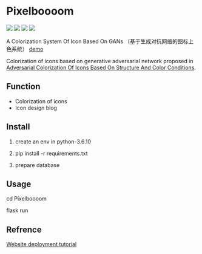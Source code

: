 # Pixelboooom
![](https://img.shields.io/badge/FRAME-Flask-informational?style=flat&logo=flask&logoColor=white&color=71C9CE)
![](https://img.shields.io/badge/FRAME-jQuery-informational?style=flat&logo=jquery&logoColor=white&color=71C9CE)
![](https://img.shields.io/badge/FRAME-Bootstrap-informational?style=flat&logo=bootstrap&logoColor=white&color=71C9CE)
![](https://img.shields.io/badge/FRAME-Pytorch-informational?style=flat&logo=pytorch&logoColor=white&color=71C9CE)

A Colorization System Of Icon Based On GANs （基于生成对抗网络的图标上色系统）
[demo](https://cdn.jsdelivr.net/gh/StarkerRegen/mPIC@main/uPic/RNLK4859.mp4)

Colorization of icons based on generative adversarial network proposed in [Adversarial Colorization Of Icons Based On Structure And Color Conditions](https://arxiv.org/abs/1910.05253).

## Function
- Colorization of icons
- Icon design blog
## Install
1. create an env in python-3.6.10

2. pip install -r requirements.txt

3. prepare database
## Usage
cd Pixelboooom

flask run

## Refrence

[Website deployment tutorial](https://blog.csdn.net/weixin_40109345/article/details/105487259)
